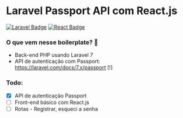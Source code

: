 # Laravel Passport API com React.js

[![Laravel Badge](https://img.shields.io/badge/Laravel-v7.0-red?style=for-the-badge&logo=laravel)](https://laravel.com)
[![React Badge](https://img.shields.io/badge/React.js-v16.13.0-blue?style=for-the-badge&logo=react)](https://reactjs.org)

### O que vem nesse boilerplate? 🤔

- Back-end PHP usando Laravel 7
- API de autenticação com Passport: <https://laravel.com/docs/7.x/passport>
[!]
### Todo:
 - [X] API de autenticação Passport
 - [ ] Front-end básico com React.js
 - [ ] Rotas - Registrar, esqueci a senha
